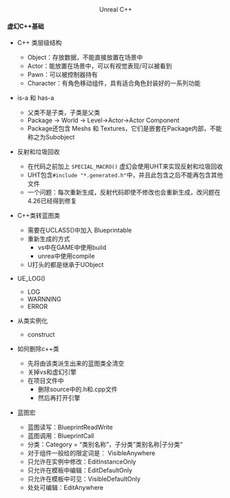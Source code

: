 <center>Unreal C++</center>

#### 虚幻C++基础

+ C++ 类层级结构
  + Object：存放数据，不能直接放置在场景中
  + Actor：能放置在场景中，可以有视觉表现/可以被看到
  + Pawn：可以被控制器持有
  + Character：有角色移动组件，具有适合角色封装好的一系列功能
+ is-a 和 has-a
  + 父类不是子类，子类是父类
  + Package $\rightarrow$ World $\rightarrow$ Level$\rightarrow$Actor$\rightarrow$Actor Component
  + Package还包含 Meshs 和 Textures，它们是嵌套在Package内部，不能称之为Subobject
+ 反射和垃圾回收
  + 在代码之前加上 `SPECIAL_MACRO()` 虚幻会使用UHT来实现反射和垃圾回收
  + UHT包含`#include "*.generated.h"`中，并且此包含之后不能再包含其他文件
  + 一个问题：每次重新生成，反射代码即使不修改也会重新生成，改问题在4.26已经得到修复
+ C++类转蓝图类
  + 需要在UCLASS()中加入 Blueprintable 
  + 重新生成的方式
    + vs中在GAME中使用build
    + unrea中使用compile
  + U打头的都是继承于UObject
+ UE_LOG()
  + LOG
  + WARNNING
  + ERROR
+ 从类实例化
  + construct
+ 如何删除c++类
  + 先将由该类派生出来的蓝图类全清空
  + 关掉vs和虚幻引擎
  + 在项目文件中
    + 删除source中的.h和.cpp文件
    + 然后再打开引擎

+ 蓝图宏
  + 蓝图读写：BlueprintReadWrite
  + 蓝图调用：BlueprintCall
  + 分类：Category = “类别名称”，子分类”类别名称|子分类“
  + 对于组件一般给的限定词是： VisibleAnywhere
  + 只允许在实例中修改：EditInstanceOnly
  + 只允许在模板中编辑：EditDefaultOnly
  + 只允许在模板中可见：VisibleDefaultOnly
  + 处处可编辑：EditAnywhere